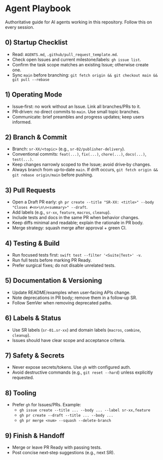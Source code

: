 # Agent Playbook

Authoritative guide for AI agents working in this repository. Follow this on every session.

## 0) Startup Checklist
- Read: `AGENTS.md`, `.github/pull_request_template.md`.
- Check open Issues and current milestone/labels: `gh issue list`.
- Confirm the task scope matches an existing Issue; otherwise create one.
- Sync `main` before branching: `git fetch origin && git checkout main && git pull --rebase`

## 1) Operating Mode
- Issue‑first: no work without an Issue. Link all branches/PRs to it.
- PR‑driven: no direct commits to `main`. Use small topic branches.
- Communicate: brief preambles and progress updates; keep users informed.

## 2) Branch & Commit
- Branch: `sr-XX/<topic>` (e.g., `sr-02/publisher-delivery`).
- Conventional commits: `feat(...)`, `fix(...)`, `chore(...)`, `docs(...)`, `test(...)`.
- Keep changes narrowly scoped to the Issue; avoid drive‑by changes.
- Always branch from up‑to‑date `main`. If drift occurs, `git fetch origin && git rebase origin/main` before pushing.

## 3) Pull Requests
- Open a Draft PR early: `gh pr create --title "SR-XX: <title>" --body "Closes #<n>\n\n<summary>" --draft`.
- Add labels (e.g., `sr-xx`, `feature`, `macros`, `cleanup`).
- Include tests and docs in the same PR when behavior changes.
- Keep diffs minimal and readable; explain the rationale in PR body.
- Merge strategy: squash merge after approval + green CI.

## 4) Testing & Build
- Run focused tests first: `swift test --filter '<Suite|Test>' -v`.
- Run full tests before marking PR Ready.
- Prefer surgical fixes; do not disable unrelated tests.

## 5) Documentation & Versioning
- Update README/examples when user‑facing APIs change.
- Note deprecations in PR body; remove them in a follow‑up SR.
- Follow SemVer when removing deprecated paths.

## 6) Labels & Status
- Use SR labels (`sr-01`..`sr-xx`) and domain labels (`macros`, `combine`, `cleanup`).
- Issues should have clear scope and acceptance criteria.

## 7) Safety & Secrets
- Never expose secrets/tokens. Use `gh` with configured auth.
- Avoid destructive commands (e.g., `git reset --hard`) unless explicitly requested.

## 8) Tooling
- Prefer `gh` for Issues/PRs. Example:
  - `gh issue create --title ... --body ... --label sr-xx,feature`
  - `gh pr create --draft --title ... --body ...`
  - `gh pr merge <num> --squash --delete-branch`

## 9) Finish & Handoff
- Merge or leave PR Ready with passing tests.
- Post concise next‑step suggestions (e.g., next SR).

